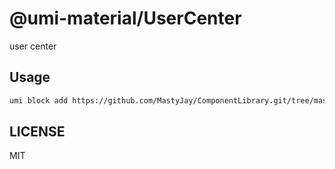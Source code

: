 # @umi-material/UserCenter

user center

## Usage

```sh
umi block add https://github.com/MastyJay/ComponentLibrary.git/tree/master/UserCenter
```

## LICENSE

MIT
